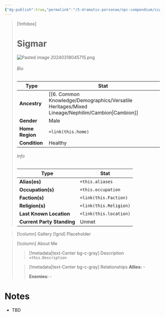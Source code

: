 ```yaml
---
{"dg-publish":true,"permalink":"/5-dramatis-personae/npc-compendium/sigmar/"}
---
```



> [!infobox]
> # Sigmar
>![Pasted image 20240318045715.png](/img/user/x.%20Assets/Attachments/Pasted%20image%2020240318045715.png)
> ###### Bio
> Type |  Stat |
> ---|---|
> **Ancestry** | [[6. Common Knowledge/Demographics/Versatile Heritages/Mixed Lineage/Nephilim/Cambion\|Cambion]] |
> **Gender** | Male |
> **Home Region** | `=link(this.home)` |
> **Condition** | Healthy |
> ###### Info
> Type |  Stat |
> ---|---|
> **Alias(es)** | `=this.aliases` |
> **Occupation(s)** | `=this.occupation` |
> **Faction(s)** | `=link(this.Faction)` |
> **Religion(s)** | `=link(this.Religion)` |
> **Last Known Location** | `=link(this.location)` |
> **Current Party Standing** | Unmet |

> [!column] Gallery 
> [!grid] 
> Placeholder

> [!column] About Me
>> [!metadata|text-Center bg-c-gray] Description
>> `=this.Description`
>
>> [!metadata|text-Center bg-c-gray] Relationships
>> **Allies:** -
>>
>> **Enemies:** -

# Notes

- TBD

